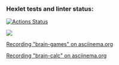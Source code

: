 ### Hexlet tests and linter status:
[![Actions Status](https://github.com/volond121/python-project-49/actions/workflows/hexlet-check.yml/badge.svg)](https://github.com/volond121/python-project-49/actions)

<a href="https://codeclimate.com/github/volond121/python-project-49/maintainability"><img src="https://api.codeclimate.com/v1/badges/e65e05d2484a6468ccad/maintainability" /></a>

<p> <a href="https://asciinema.org/a/wq0LFr8m8Kxd4nZxE3UzsvuDz"> Recording "brain-games" on asciinema.org </a></p>

<p> <a href="https://asciinema.org/a/ATWdKVLWTHk7Ke4is7O6EzVlQ"> Recording "brain-calc" on asciinema.org </a></p>

